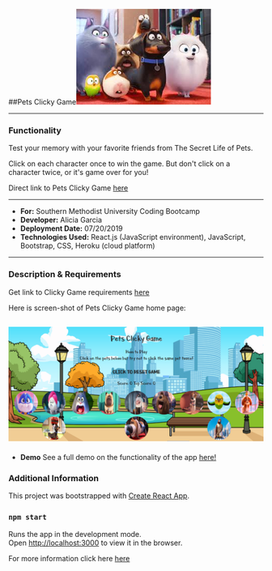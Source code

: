 ##Pets Clicky Game![image info](./src/images/secretlifeofpets.jpg)

---

### Functionality

Test your memory with your favorite friends from The Secret Life of Pets.

Click on each character once to win the game. But don't click on a character twice, or it's game over for you!

Direct link to Pets Clicky Game [here](https://pacific-gorge-34735.herokuapp.com/)

---

- **For:** Southern Methodist University Coding Bootcamp
- **Developer:** Alicia Garcia
- **Deployment Date:** 07/20/2019
- **Technologies Used:** React.js (JavaScript environment), JavaScript, Bootstrap, CSS, Heroku (cloud platform)

---

### Description & Requirements

Get link to Clicky Game requirements [here](https://docs.google.com/document/d/1U0r-p-dfFWAHGWTu1-R9r4pbXOajExC4wEDxo7Yf5Xw/edit?usp=sharing)

Here is screen-shot of Pets Clicky Game home page:

## ![View of Home Page](./src/images/PetsClickyGameImage.png)

- **Demo**
  See a full demo on the functionality of the app [here!]()

### Additional Information

This project was bootstrapped with [Create React App](https://github.com/facebook/create-react-app).

### `npm start`

Runs the app in the development mode.<br>
Open [http://localhost:3000](http://localhost:3000) to view it in the browser.

For more information click here [here](https://docs.google.com/document/d/1Sgb6goguvFWh6XfI8U93_6rV7P-jW7AfoVCiVAQNmIA/edit?usp=sharing)
